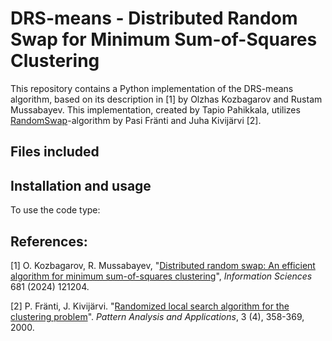 # DRS-means - Distributed Random Swap for Minimum Sum-of-Squares Clustering

This repository contains a Python implementation of the DRS-means algorithm, based on its description in [1] by Olzhas Kozbagarov and Rustam Mussabayev.
This implementation, created by Tapio Pahikkala, utilizes [RandomSwap](https://github.com/uef-machine-learning/RandomSwap)-algorithm by Pasi Fränti and Juha Kivijärvi [2].


## Files included



## Installation and usage

To use the code type:

## References:

  [1] O. Kozbagarov, R. Mussabayev, "[Distributed random swap: An efficient algorithm for minimum sum-of-squares clustering](https://www.sciencedirect.com/science/article/pii/S0020025524011186)", _Information Sciences_ 681 (2024) 121204.
  
  [2] P. Fränti, J. Kivijärvi. "[Randomized local search algorithm for the clustering problem](www.cs.joensuu.fi/pub/franti/papers/Rls.ps)". _Pattern Analysis and Applications_, 3 (4), 358-369, 2000.


